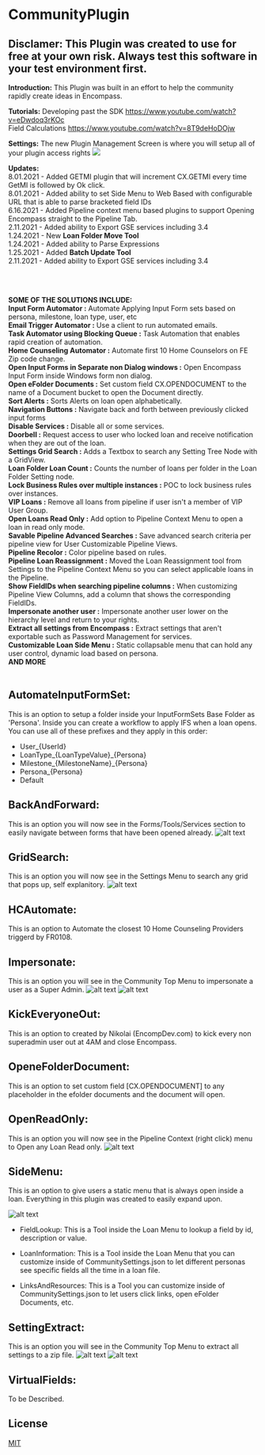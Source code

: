# CommunityPlugin


## Disclamer: This Plugin was created to use for free at your own risk. Always test this software in your test environment first.

**Introduction:** This Plugin was built in an effort to help the community rapidly create ideas in Encompass. 

**Tutorials:** 
Developing past the SDK https://www.youtube.com/watch?v=eDwdoq3rKOc </br>
Field Calculations https://www.youtube.com/watch?v=8T9deHoDOjw </br>

**Settings:** The new Plugin Management Screen is where you will setup all of your plugin access rights
<img src="https://media-exp1.licdn.com/dms/image/C4E22AQHUm8v-2GTklQ/feedshare-shrink_2048_1536-alternative/0?e=1602115200&v=beta&t=d5buVutAPDerz2xOmSyBuL4okXsLMjLJxDPw00_jIUU"> <br>

**Updates:**</br>
8.01.2021 - Added GETMI plugin that will increment CX.GETMI every time GetMI is followed by Ok click. </br>
8.01.2021 - Added ability to set Side Menu to Web Based with configurable URL that is able to parse bracketed field IDs </br> 
6.16.2021 - Added Pipeline context menu based plugins to support Opening Encompass straight to the Pipeline Tab. </br>
2.11.2021  - Added ability to Export GSE services including 3.4 </br>
1.24.2021 - New **Loan Folder Move Tool** </br>
1.24.2021 - Added ability to Parse Expressions</br>
1.25.2021 - Added **Batch Update Tool**</br>
2.11.2021 - Added ability to Export GSE services including 3.4 

</br></br>

**SOME OF THE SOLUTIONS INCLUDE:**<br>
**Input Form Automator :** Automate Applying Input Form sets based on persona, milestone, loan type, user, etc<br>
**Email Trigger Automator :** Use a client to run automated emails.<br>
**Task Automator using Blocking Queue :** Task Automation that enables rapid creation of automation.<br>
**Home Counseling Automator :** Automate first 10 Home Counselors on FE Zip code change.<br>
**Open Input Forms in Separate non Dialog windows :** Open Encompass Input Form inside Windows form non dialog. <br>
**Open eFolder Documents :** Set custom field CX.OPENDOCUMENT to the name of a Document bucket to open the Document directly.<br>
**Sort Alerts :** Sorts Alerts on loan open alphabetically.<br>
**Navigation Buttons :** Navigate back and forth between previously clicked input forms <br>
**Disable Services :** Disable all or some services.<br>
**Doorbell :** Request access to user who locked loan and receive notification when they are out of the loan.<br>
**Settings Grid Search :** Adds a Textbox to search any Setting Tree Node with a GridView.<br>
**Loan Folder Loan Count :** Counts the number of loans per folder in the Loan Folder Setting node.<br>
**Lock Business Rules over multiple instances :** POC to lock business rules over instances.<br>
**VIP Loans :** Remove all loans from pipeline if user isn't a member of VIP User Group.<br>
**Open Loans Read Only :** Add option to Pipeline Context Menu to open a loan in read only mode.<br>
**Savable Pipeline Advanced Searches :** Save advanced search criteria per pipeline view for User Customizable Pipeline Views. <br>
**Pipeline Recolor :** Color pipeline based on rules.<br>
**Pipeline Loan Reassignment :** Moved the Loan Reassignment tool from Settings to the Pipeline Context Menu so you can select applicable loans in the Pipeline.<br>
**Show FieldIDs when searching pipeline columns :** When customizing Pipeline View Columns, add a column that shows the corresponding FieldIDs.<br>
**Impersonate another user :** Impersonate another user lower on the hierarchy level and return to your rights.<br>
**Extract all settings from Encompass :** Extract settings that aren't exportable such as Password Management for services.<br>
**Customizable Loan Side Menu :** Static collapsable menu that can hold any user control, dynamic load based on persona.<br>
**AND MORE**<br><br>

## AutomateInputFormSet: 
This is an option to setup a folder inside your InputFormSets Base Folder as 'Persona'. Inside you can create a workflow to apply IFS when a loan opens. You can use all of these prefixes and they apply in this order: 
- User_{UserId}
- LoanType_{LoanTypeValue}_{Persona}
- Milestone_{MilestoneName}_{Persona}
- Persona_{Persona}
- Default

## BackAndForward: 
This is an option you will now see in the Forms/Tools/Services section to easily navigate between forms that have been opened already.
![alt text](Navigation.PNG)

## GridSearch: 
This is an option you will now see in the Settings Menu to search any grid that pops up, self explanitory.
![alt text](GridSearch.PNG)

## HCAutomate: 
This is an option to Automate the closest 10 Home Counseling Providers triggerd by FR0108.


## Impersonate: 
This is an option you will see in the Community Top Menu to impersonate a user as a Super Admin.
![alt text](TopMenu.png)
![alt text](Impersonate.png)

## KickEveryoneOut: 
This is an option to created by Nikolai (EncompDev.com) to kick every non superadmin user out at 4AM and close Encompass.


## OpeneFolderDocument: 
This is an option to set custom field [CX.OPENDOCUMENT] to any placeholder in the efolder documents and the document will open.

## OpenReadOnly: 
This is an option you will now see in the Pipeline Context (right click) menu to Open any Loan Read only.
![alt text](readonly.png)


## SideMenu: 
This is an option to give users a static menu that is always open inside a loan. Everything in this plugin was created to easily expand
upon.

![alt text](SideMenu.PNG)

-  FieldLookup: 
This is a Tool inside the Loan Menu to lookup a field by id, description or value.

-  LoanInformation: 
This is a Tool inside the Loan Menu that you can customize inside of CommunitySettings.json to let different personas see specific fields all the time in a loan file.

- LinksAndResources: 
This is a Tool you can customize inside of CommunitySettings.json to let users click links, open eFolder Documents, etc.

## SettingExtract: 
This is an option you will see in the Community Top Menu to extract all settings to a zip file.
![alt text](TopMenu.png)
![alt text](Settings.png)

## VirtualFields: 
To be Described.



## License
[MIT](https://choosealicense.com/licenses/mit/)
